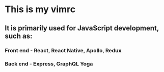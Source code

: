 # This is my vimrc

## It is primarily used for JavaScript development, such as:
### Front end - React, React Native, Apollo, Redux
### Back end - Express, GraphQL Yoga
